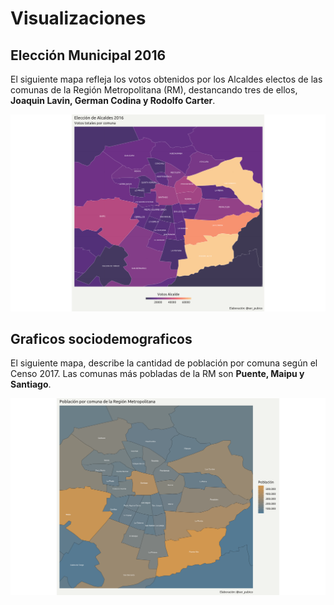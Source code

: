# Visualizaciones
## Elección Municipal 2016
El siguiente mapa refleja los votos obtenidos por los Alcaldes electos de las comunas de la Región Metropolitana (RM), destancando tres de ellos, **Joaquin Lavin, German Codina y Rodolfo Carter**.

![Map_Alcaldes_2016](mapa_alcaldes_rmV2.png)


## Graficos sociodemograficos 
El siguiente mapa, describe la cantidad de población por comuna según el Censo 2017. Las comunas más pobladas de la RM son **Puente, Maipu y Santiago**.

![Map_Poblacion_2017](poblacion_comuna_rm.png)

